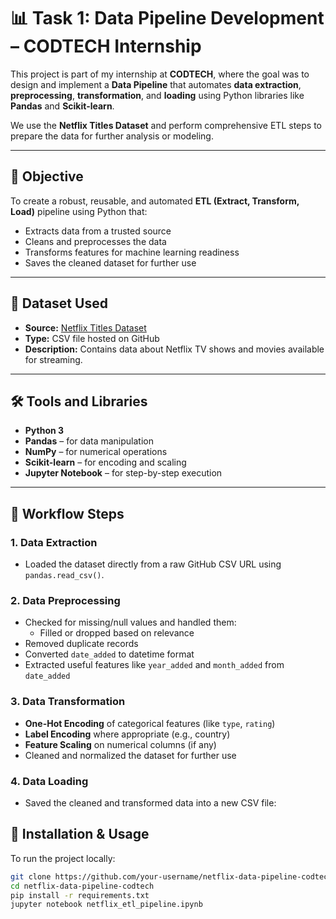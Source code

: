 # 📊 Task 1: Data Pipeline Development – CODTECH Internship

This project is part of my internship at **CODTECH**, where the goal was to design and implement a **Data Pipeline** that automates **data extraction**, **preprocessing**, **transformation**, and **loading** using Python libraries like **Pandas** and **Scikit-learn**.

We use the **Netflix Titles Dataset** and perform comprehensive ETL steps to prepare the data for further analysis or modeling.

---

## 🎯 Objective

To create a robust, reusable, and automated **ETL (Extract, Transform, Load)** pipeline using Python that:

- Extracts data from a trusted source
- Cleans and preprocesses the data
- Transforms features for machine learning readiness
- Saves the cleaned dataset for further use

---

## 📂 Dataset Used

- **Source:** [Netflix Titles Dataset](https://raw.githubusercontent.com/prasertcbs/basic-dataset/master/netflix_titles.csv)
- **Type:** CSV file hosted on GitHub
- **Description:** Contains data about Netflix TV shows and movies available for streaming.

---

## 🛠️ Tools and Libraries

- **Python 3**
- **Pandas** – for data manipulation
- **NumPy** – for numerical operations
- **Scikit-learn** – for encoding and scaling
- **Jupyter Notebook** – for step-by-step execution

---

## 🔁 Workflow Steps

### 1. Data Extraction

- Loaded the dataset directly from a raw GitHub CSV URL using `pandas.read_csv()`.

### 2. Data Preprocessing

- Checked for missing/null values and handled them:
  - Filled or dropped based on relevance
- Removed duplicate records
- Converted `date_added` to datetime format
- Extracted useful features like `year_added` and `month_added` from `date_added`

### 3. Data Transformation

- **One-Hot Encoding** of categorical features (like `type`, `rating`)
- **Label Encoding** where appropriate (e.g., country)
- **Feature Scaling** on numerical columns (if any)
- Cleaned and normalized the dataset for further use

### 4. Data Loading

- Saved the cleaned and transformed data into a new CSV file:

## 📌 Installation & Usage

To run the project locally:

```bash
git clone https://github.com/your-username/netflix-data-pipeline-codtech.git
cd netflix-data-pipeline-codtech
pip install -r requirements.txt
jupyter notebook netflix_etl_pipeline.ipynb
